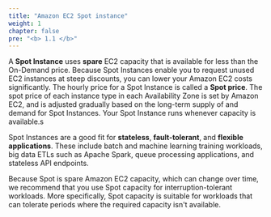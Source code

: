 ```yaml
---
title: "Amazon EC2 Spot instance"
weight: 1
chapter: false
pre: "<b> 1.1 </b>"
---
```


A **Spot Instance** uses **spare** EC2 capacity that is available for less than the On-Demand price. Because Spot Instances enable you to request unused EC2 instances at steep discounts, you can lower your Amazon EC2 costs significantly. The hourly price for a Spot Instance is called a **Spot price**. The spot price of each instance type in each Availability Zone is set by Amazon EC2, and is adjusted gradually based on the long-term supply of and demand for Spot Instances. Your Spot Instance runs whenever capacity is available.s

Spot Instances are a good fit for **stateless**, **fault-tolerant**, and **flexible applications**. These include batch and machine learning training workloads, big data ETLs such as Apache Spark, queue processing applications, and stateless API endpoints.

Because Spot is spare Amazon EC2 capacity, which can change over time, we recommend that you use Spot capacity for interruption-tolerant workloads. More specifically, Spot capacity is suitable for workloads that can tolerate periods where the required capacity isn't available.